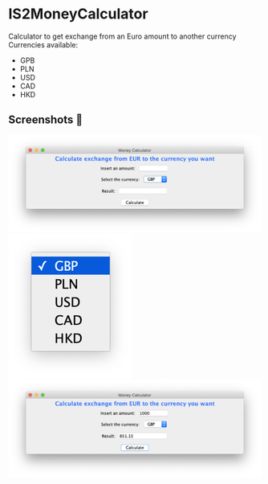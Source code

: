 # IS2MoneyCalculator

Calculator to get exchange from an Euro amount to another currency
Currencies available:
* GPB
* PLN
* USD
* CAD
* HKD

## Screenshots 📸

![Initial view of program](/../screenshots/1.png?raw=true)
![Available currencies](/../screenshots/2.png?raw=true)
![Program working](/../screenshots/3.png?raw=true)
